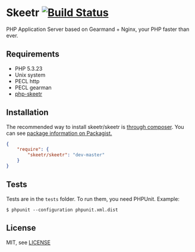 Skeetr [![Build Status](https://travis-ci.org/skeetr/skeetr.png?branch=master)](https://travis-ci.org/skeetr/skeetr)
==============================

PHP Application Server based on Gearmand + Nginx, your PHP faster than ever. 


Requirements
------------

* PHP 5.3.23
* Unix system
* PECL http 
* PECL gearman
* [php-skeetr](https://github.com/skeetr/php-skeetr)


Installation
------------

The recommended way to install skeetr/skeetr is [through composer](http://getcomposer.org).
You can see [package information on Packagist.](https://packagist.org/packages/skeetr/skeetr)

```JSON
{
    "require": {
        "skeetr/skeetr": "dev-master"
    }
}
```


Tests
-----

Tests are in the `tests` folder.
To run them, you need PHPUnit.
Example:

    $ phpunit --configuration phpunit.xml.dist


License
-------

MIT, see [LICENSE](LICENSE)
